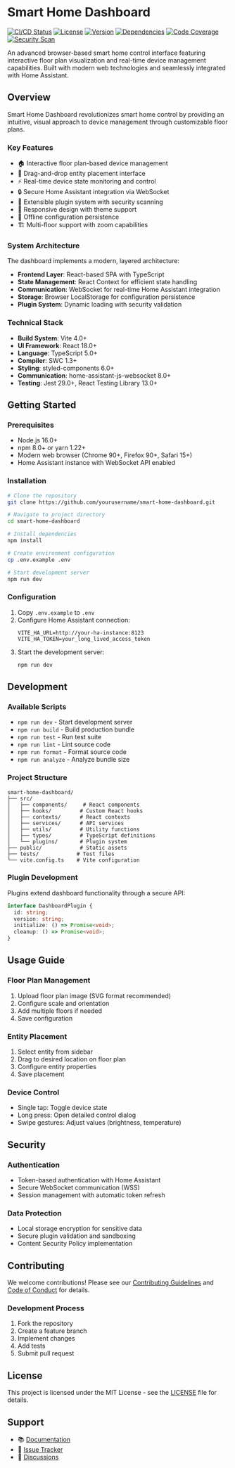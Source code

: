 # Smart Home Dashboard

[![CI/CD Status](https://github.com/yourusername/smart-home-dashboard/workflows/CI/CD/badge.svg)](https://github.com/yourusername/smart-home-dashboard/actions)
[![License](https://img.shields.io/badge/license-MIT-blue.svg)](LICENSE)
[![Version](https://img.shields.io/github/package-json/v/yourusername/smart-home-dashboard)](package.json)
[![Dependencies](https://img.shields.io/librariesio/github/yourusername/smart-home-dashboard)](package.json)
[![Code Coverage](https://codecov.io/gh/yourusername/smart-home-dashboard/branch/main/graph/badge.svg)](https://codecov.io/gh/yourusername/smart-home-dashboard)
[![Security Scan](https://github.com/yourusername/smart-home-dashboard/workflows/security/badge.svg)](https://github.com/yourusername/smart-home-dashboard/security)

An advanced browser-based smart home control interface featuring interactive floor plan visualization and real-time device management capabilities. Built with modern web technologies and seamlessly integrated with Home Assistant.

## Overview

Smart Home Dashboard revolutionizes smart home control by providing an intuitive, visual approach to device management through customizable floor plans.

### Key Features

- 🏠 Interactive floor plan-based device management
- 🎯 Drag-and-drop entity placement interface
- ⚡ Real-time device state monitoring and control
- 🔒 Secure Home Assistant integration via WebSocket
- 🔌 Extensible plugin system with security scanning
- 📱 Responsive design with theme support
- 💾 Offline configuration persistence
- 🏗️ Multi-floor support with zoom capabilities

### System Architecture

The dashboard implements a modern, layered architecture:

- **Frontend Layer**: React-based SPA with TypeScript
- **State Management**: React Context for efficient state handling
- **Communication**: WebSocket for real-time Home Assistant integration
- **Storage**: Browser LocalStorage for configuration persistence
- **Plugin System**: Dynamic loading with security validation

### Technical Stack

- **Build System**: Vite 4.0+
- **UI Framework**: React 18.0+
- **Language**: TypeScript 5.0+
- **Compiler**: SWC 1.3+
- **Styling**: styled-components 6.0+
- **Communication**: home-assistant-js-websocket 8.0+
- **Testing**: Jest 29.0+, React Testing Library 13.0+

## Getting Started

### Prerequisites

- Node.js 16.0+
- npm 8.0+ or yarn 1.22+
- Modern web browser (Chrome 90+, Firefox 90+, Safari 15+)
- Home Assistant instance with WebSocket API enabled

### Installation

```bash
# Clone the repository
git clone https://github.com/yourusername/smart-home-dashboard.git

# Navigate to project directory
cd smart-home-dashboard

# Install dependencies
npm install

# Create environment configuration
cp .env.example .env

# Start development server
npm run dev
```

### Configuration

1. Copy `.env.example` to `.env`
2. Configure Home Assistant connection:
   ```env
   VITE_HA_URL=http://your-ha-instance:8123
   VITE_HA_TOKEN=your_long_lived_access_token
   ```
3. Start the development server:
   ```bash
   npm run dev
   ```

## Development

### Available Scripts

- `npm run dev` - Start development server
- `npm run build` - Build production bundle
- `npm run test` - Run test suite
- `npm run lint` - Lint source code
- `npm run format` - Format source code
- `npm run analyze` - Analyze bundle size

### Project Structure

```
smart-home-dashboard/
├── src/
│   ├── components/     # React components
│   ├── hooks/         # Custom React hooks
│   ├── contexts/      # React contexts
│   ├── services/      # API services
│   ├── utils/         # Utility functions
│   ├── types/         # TypeScript definitions
│   └── plugins/       # Plugin system
├── public/            # Static assets
├── tests/            # Test files
└── vite.config.ts    # Vite configuration
```

### Plugin Development

Plugins extend dashboard functionality through a secure API:

```typescript
interface DashboardPlugin {
  id: string;
  version: string;
  initialize: () => Promise<void>;
  cleanup: () => Promise<void>;
}
```

## Usage Guide

### Floor Plan Management

1. Upload floor plan image (SVG format recommended)
2. Configure scale and orientation
3. Add multiple floors if needed
4. Save configuration

### Entity Placement

1. Select entity from sidebar
2. Drag to desired location on floor plan
3. Configure entity properties
4. Save placement

### Device Control

- Single tap: Toggle device state
- Long press: Open detailed control dialog
- Swipe gestures: Adjust values (brightness, temperature)

## Security

### Authentication

- Token-based authentication with Home Assistant
- Secure WebSocket communication (WSS)
- Session management with automatic token refresh

### Data Protection

- Local storage encryption for sensitive data
- Secure plugin validation and sandboxing
- Content Security Policy implementation

## Contributing

We welcome contributions! Please see our [Contributing Guidelines](CONTRIBUTING.md) and [Code of Conduct](CODE_OF_CONDUCT.md) for details.

### Development Process

1. Fork the repository
2. Create a feature branch
3. Implement changes
4. Add tests
5. Submit pull request

## License

This project is licensed under the MIT License - see the [LICENSE](LICENSE) file for details.

## Support

- 📚 [Documentation](https://github.com/yourusername/smart-home-dashboard/wiki)
- 🐛 [Issue Tracker](https://github.com/yourusername/smart-home-dashboard/issues)
- 💬 [Discussions](https://github.com/yourusername/smart-home-dashboard/discussions)